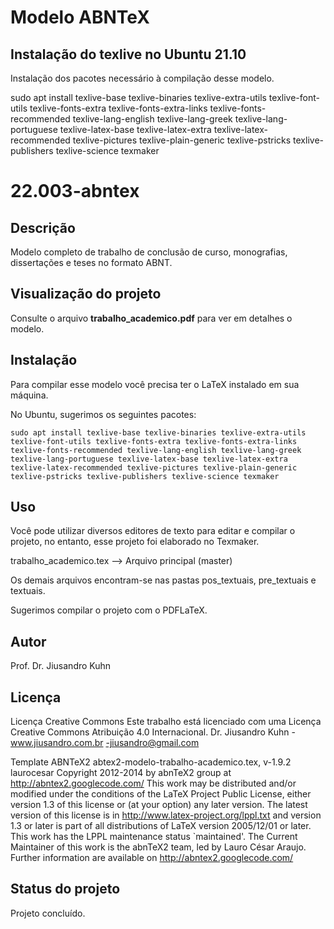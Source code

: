 # Modelo ABNTeX

## Instalação do texlive no Ubuntu 21.10

Instalação dos pacotes necessário à compilação desse modelo.


sudo apt install texlive-base texlive-binaries texlive-extra-utils texlive-font-utils texlive-fonts-extra texlive-fonts-extra-links texlive-fonts-recommended texlive-lang-english texlive-lang-greek texlive-lang-portuguese texlive-latex-base texlive-latex-extra texlive-latex-recommended texlive-pictures texlive-plain-generic texlive-pstricks texlive-publishers texlive-science texmaker



# 22.003-abntex

## Descrição

Modelo completo de trabalho de conclusão de curso, monografias, dissertações e teses no formato ABNT.


## Visualização do projeto

Consulte o arquivo **trabalho_academico.pdf** para ver em detalhes o modelo.


## Instalação

Para compilar esse modelo você precisa ter o LaTeX instalado em sua máquina.

No Ubuntu, sugerimos os seguintes pacotes:

```
sudo apt install texlive-base texlive-binaries texlive-extra-utils texlive-font-utils texlive-fonts-extra texlive-fonts-extra-links texlive-fonts-recommended texlive-lang-english texlive-lang-greek texlive-lang-portuguese texlive-latex-base texlive-latex-extra texlive-latex-recommended texlive-pictures texlive-plain-generic texlive-pstricks texlive-publishers texlive-science texmaker
```

## Uso

Você pode utilizar diversos editores de texto para editar e compilar o projeto, no entanto, esse projeto foi elaborado no Texmaker.

trabalho_academico.tex ⟶ Arquivo principal (master)

Os demais arquivos encontram-se nas pastas pos\_textuais, pre\_textuais e textuais.

Sugerimos compilar o projeto com o PDFLaTeX.


## Autor

Prof. Dr. Jiusandro Kuhn



## Licença

Licença Creative Commons
Este trabalho está licenciado com uma Licença Creative Commons
Atribuição 4.0 Internacional.
Dr. Jiusandro Kuhn - www.jiusandro.com.br -jiusandro@gmail.com


Template ABNTeX2
abtex2-modelo-trabalho-academico.tex, v-1.9.2 laurocesar
Copyright 2012-2014 by abnTeX2 group at http://abntex2.googlecode.com/
This work may be distributed and/or modified under the conditions of the LaTeX Project Public License, either version 1.3 of this license or (at your option) any later version. The latest version of this license is in http://www.latex-project.org/lppl.txt and version 1.3 or later is part of all distributions of LaTeX version 2005/12/01 or later. 
This work has the LPPL maintenance status `maintained'.
The Current Maintainer of this work is the abnTeX2 team, led by Lauro César Araujo. Further information are available on http://abntex2.googlecode.com/

## Status do projeto

Projeto concluído.
